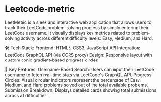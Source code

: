 # Leetcode-metric
LeetMetric is a sleek and interactive web application that allows users to track their LeetCode problem-solving progress by simply entering their LeetCode username. It visually displays key metrics related to problem-solving activity across different difficulty levels: Easy, Medium, and Hard.


🛠️ Tech Stack:
Frontend: HTML5, CSS3, JavaScript 
API Integration: LeetCode GraphQL API (via CORS proxy)
Design: Responsive layout with custom conic gradient-based progress circles


🔧 Key Features:
Username-Based Search:
Users can input their LeetCode username to fetch real-time stats via LeetCode's GraphQL API.
Progress Circles:
Visual circular indicators represent the percentage of Easy, Medium, and Hard problems solved out of the total available problems.
Submission Breakdown:
Displays detailed cards showing total submissions across all difficulties.
